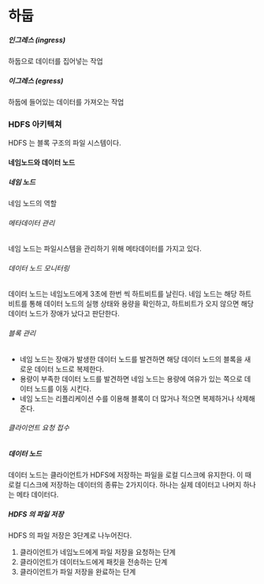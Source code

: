# 하둡

##### 인그레스 (ingress)
하둡으로 데이터를 집어넣는 작업
##### 이그레스 (egress)
하둡에 들어있는 데이터를 가져오는 작업


### HDFS 아키텍쳐
HDFS 는 블록 구조의 파일 시스템이다.

#### 네임노드와 데이터 노드

##### 네임 노드

네임 노드의 역할

###### 메타데이터 관리
네임 노드는 파일시스템을 관리하기 위해 메타데이터를 가지고 있다.
###### 데이터 노드 모니터링
데이터 노드는 네임노드에게 3초에 한번 씩 하트비트를 날린다. 네임 노드는 해당 하트비트를 통해 데이터 노드의
실행 상태와 용량을 확인하고, 하트비트가 오지 않으면 해당 데이터 노드가 장애가 났다고 판단한다.
###### 블록 관리
- 네임 노드는 장애가 발생한 데이터 노드를 발견하면 해당 데이터 노드의 블록을 새로운 데이터 노드로 복제한다.
- 용량이 부족한 데이터 노드를 발견하면 네임 노드는 용량에 여유가 있는 쪽으로 데이터 노드를 이동 시킨다.
- 네임 노드는 리플리케이션 수를 이용해 블록이 더 많거나 적으면 복제하거나 삭제해준다.

###### 클라이언트 요청 접수


##### 데이터 노드
데이터 노드는 클라이언트가 HDFS에 저장하는 파일을 로컬 디스크에 유지한다. 이 때 로컬 디스크에 저장하는
데이터의 종류는 2가지이다. 하나는 실제 데이터고 나머지 하나는 메타 데이터다.

##### HDFS 의 파일 저장
HDFS 의 파일 저장은 3단계로 나누어진다.

1. 클라이언트가 네임노드에게 파일 저장을 요청하는 단계
2. 클라이언트가 데이터노드에게 패킷을 전송하는 단계
3. 클라이언트가 파일 저장을 완료하는 단계

